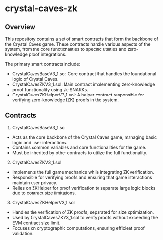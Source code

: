# crystal-caves-zk

## Overview

This repository contains a set of smart contracts that form the backbone of the Crystal Caves game. These contracts handle various aspects of the system, from the core functionalities to specific utilities and zero-knowledge proof integrations.

The primary smart contracts include:

- CrystalCavesBaseV3_1.sol: Core contract that handles the foundational logic of Crystal Caves.
- CrystalCavesZKV3_1.sol: Main contract implementing zero-knowledge proof functionality using zk-SNARKs.
- CrystalCavesZKHelperV3_1.sol: A helper contract responsible for verifying zero-knowledge (ZK) proofs in the system.

## Contracts
1. CrystalCavesBaseV3_1.sol
- Acts as the core backbone of the Crystal Caves game, managing basic logic and user interactions.
- Contains common variables and core functionalities for the game.
- Must be inherited by other contracts to utilize the full functionality.

2. CrystalCavesZKV3_1.sol
- Implements the full game mechanics while integrating ZK verification.
- Responsible for verifying proofs and ensuring that game interactions maintain user privacy.
- Relies on ZKHelper for proof verification to separate large logic blocks due to contract size limitations.

3. CrystalCavesZKHelperV3_1.sol
- Handles the verification of ZK proofs, separated for size optimization.
- Used by CrystalCavesZKV3_1.sol to verify proofs without exceeding the EVM contract size limit.
- Focuses on cryptographic computations, ensuring efficient proof validation.
